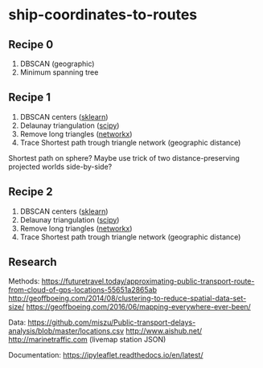 # ship-coordinates-to-routes

## Recipe 0

1. DBSCAN (geographic)
1. Minimum spanning tree

## Recipe 1

1. DBSCAN centers ([sklearn](http://scikit-learn.org/stable/modules/generated/sklearn.cluster.DBSCAN.html))
1. Delaunay triangulation ([scipy](https://docs.scipy.org/doc/scipy-0.14.0/reference/generated/scipy.spatial.Delaunay.html))
1. Remove long triangles ([networkx](https://networkx.github.io/documentation/networkx-1.10/reference/algorithms.shortest_paths.html))
1. Trace Shortest path trough triangle network (geographic distance)

Shortest path on sphere? Maybe use trick of two distance-preserving projected worlds side-by-side?

## Recipe 2

1. DBSCAN centers ([sklearn](http://scikit-learn.org/stable/modules/generated/sklearn.cluster.DBSCAN.html))
1. Delaunay triangulation ([scipy](https://docs.scipy.org/doc/scipy-0.14.0/reference/generated/scipy.spatial.Delaunay.html))
1. Remove long triangles ([networkx](https://networkx.github.io/documentation/networkx-1.10/reference/algorithms.shortest_paths.html))
1. Trace Shortest path trough triangle network (geographic distance)

## Research

Methods:
https://futuretravel.today/approximating-public-transport-route-from-cloud-of-gps-locations-55651a2865ab
http://geoffboeing.com/2014/08/clustering-to-reduce-spatial-data-set-size/
https://geoffboeing.com/2016/06/mapping-everywhere-ever-been/

Data:
https://github.com/miszu/Public-transport-delays-analysis/blob/master/locations.csv
http://www.aishub.net/
http://marinetraffic.com (livemap station JSON)

Documentation:
https://ipyleaflet.readthedocs.io/en/latest/
